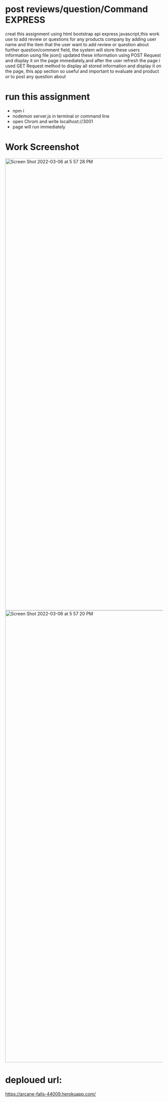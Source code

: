 # post reviews/question/Command EXPRESS
creat this assignment using html bootstrap api express javascript,this work use to add review or questions for any products company by adding user name and the item that the user want to add review or question about further question/comment field,
the system will store these users information using file json() updated these information using POST Request and display it on the page immediately,and after the user refresh the page i used GET Request method to display all stored information and display it on the page,
this app section so useful and important to evaluate and product or to post any question about 
# run this assignment
* npm i 
* nodemon server.js in terminal or command line
* open Chrom and write localhost://3001
* page will run immediately 
# Work Screenshot
<img width="1440" alt="Screen Shot 2022-03-06 at 5 57 28 PM" src="https://user-images.githubusercontent.com/95061565/156949244-ab81dfd6-4710-474e-8b11-6d43d103c0ce.png">
<img width="1440" alt="Screen Shot 2022-03-06 at 5 57 20 PM" src="https://user-images.githubusercontent.com/95061565/156949249-fa7de35f-3e45-413e-b8f7-f3293b00340f.png">

# deploued url:
https://arcane-falls-44009.herokuapp.com/
